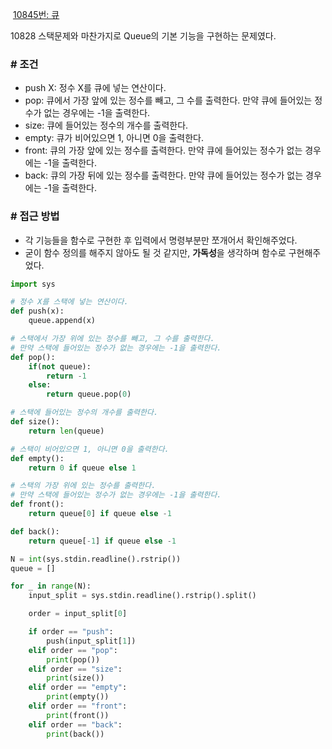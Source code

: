  [10845번: 큐](www.acmicpc.net](https://www.acmicpc.net/problem/10845))



10828 스택문제와 마찬가지로 Queue의 기본 기능을 구현하는 문제였다.

### # 조건

-   push X: 정수 X를 큐에 넣는 연산이다.
-   pop: 큐에서 가장 앞에 있는 정수를 빼고, 그 수를 출력한다. 만약 큐에 들어있는 정수가 없는 경우에는 -1을 출력한다.
-   size: 큐에 들어있는 정수의 개수를 출력한다.
-   empty: 큐가 비어있으면 1, 아니면 0을 출력한다.
-   front: 큐의 가장 앞에 있는 정수를 출력한다. 만약 큐에 들어있는 정수가 없는 경우에는 -1을 출력한다.
-   back: 큐의 가장 뒤에 있는 정수를 출력한다. 만약 큐에 들어있는 정수가 없는 경우에는 -1을 출력한다.

### # 접근 방법

-   각 기능들을 함수로 구현한 후 입력에서 명령부분만 쪼개어서 확인해주었다.
-   굳이 함수 정의를 해주지 않아도 될 것 같지만, **가독성**을 생각하며 함수로 구현해주었다.

```python
import sys

# 정수 X를 스택에 넣는 연산이다.
def push(x):
    queue.append(x)

# 스택에서 가장 위에 있는 정수를 빼고, 그 수를 출력한다. 
# 만약 스택에 들어있는 정수가 없는 경우에는 -1을 출력한다.
def pop():
    if(not queue):
        return -1
    else:
        return queue.pop(0)

# 스택에 들어있는 정수의 개수를 출력한다.
def size():
    return len(queue)

# 스택이 비어있으면 1, 아니면 0을 출력한다.
def empty():
    return 0 if queue else 1

# 스택의 가장 위에 있는 정수를 출력한다. 
# 만약 스택에 들어있는 정수가 없는 경우에는 -1을 출력한다.
def front():
    return queue[0] if queue else -1

def back():
    return queue[-1] if queue else -1

N = int(sys.stdin.readline().rstrip())
queue = []

for _ in range(N):
    input_split = sys.stdin.readline().rstrip().split()

    order = input_split[0]

    if order == "push":
        push(input_split[1])
    elif order == "pop":
        print(pop())
    elif order == "size":
        print(size())
    elif order == "empty":
        print(empty())
    elif order == "front":
        print(front())
    elif order == "back":
        print(back())
```